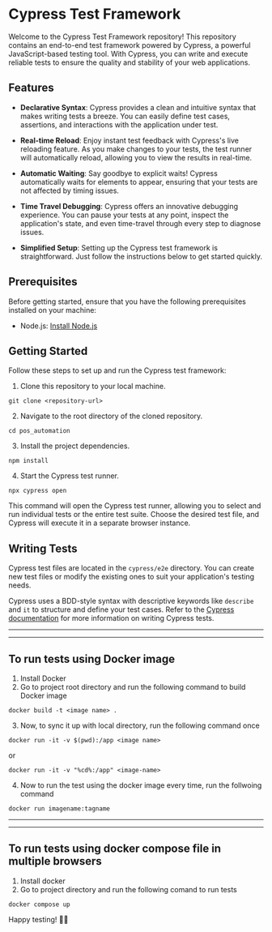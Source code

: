 # Cypress Test Framework

Welcome to the Cypress Test Framework repository! This repository contains an end-to-end test framework powered by Cypress, a powerful JavaScript-based testing tool. With Cypress, you can write and execute reliable tests to ensure the quality and stability of your web applications.

## Features

- **Declarative Syntax**: Cypress provides a clean and intuitive syntax that makes writing tests a breeze. You can easily define test cases, assertions, and interactions with the application under test.

- **Real-time Reload**: Enjoy instant test feedback with Cypress's live reloading feature. As you make changes to your tests, the test runner will automatically reload, allowing you to view the results in real-time.

- **Automatic Waiting**: Say goodbye to explicit waits! Cypress automatically waits for elements to appear, ensuring that your tests are not affected by timing issues.

- **Time Travel Debugging**: Cypress offers an innovative debugging experience. You can pause your tests at any point, inspect the application's state, and even time-travel through every step to diagnose issues.

- **Simplified Setup**: Setting up the Cypress test framework is straightforward. Just follow the instructions below to get started quickly.

## Prerequisites

Before getting started, ensure that you have the following prerequisites installed on your machine:

- Node.js: [Install Node.js](https://nodejs.org)

## Getting Started

Follow these steps to set up and run the Cypress test framework:

1. Clone this repository to your local machine.

```shell
git clone <repository-url>
```

2. Navigate to the root directory of the cloned repository.

```shell
cd pos_automation
```

3. Install the project dependencies.

```shell
npm install
```

4. Start the Cypress test runner.

```shell
npx cypress open
```

This command will open the Cypress test runner, allowing you to select and run individual tests or the entire test suite. Choose the desired test file, and Cypress will execute it in a separate browser instance.

## Writing Tests

Cypress test files are located in the `cypress/e2e` directory. You can create new test files or modify the existing ones to suit your application's testing needs.

Cypress uses a BDD-style syntax with descriptive keywords like `describe` and `it` to structure and define your test cases. Refer to the [Cypress documentation](https://docs.cypress.io/guides/) for more information on writing Cypress tests.

 ----------------------------------------------------------------------------------------------------------------------------------------------------------------------------------
 ----------------------------------------------------------------------------------------------------------------------------------------------------------------------------------

 ## To run tests using Docker image

 1. Install Docker
 2. Go to project root directory and run the following command to build Docker image

 ```shell
docker build -t <image name> .
```

 3. Now, to sync it up with local directory, run the following command once

 ```shell
docker run -it -v $(pwd):/app <image name>
```  

or 

 ```shell
docker run -it -v "%cd%:/app" <image-name>
```  

4. Now to run the test using the docker image every time, run the follwoing command

 ```shell
docker run imagename:tagname 
```  

 ----------------------------------------------------------------------------------------------------------------------------------------------------------------------------------
 ----------------------------------------------------------------------------------------------------------------------------------------------------------------------------------

 ## To run tests using docker compose file in multiple browsers

 1. Install docker
 2. Go to project directory and run the following comand to run tests

 ```shell
docker compose up
```  



Happy testing! 🚀🔧